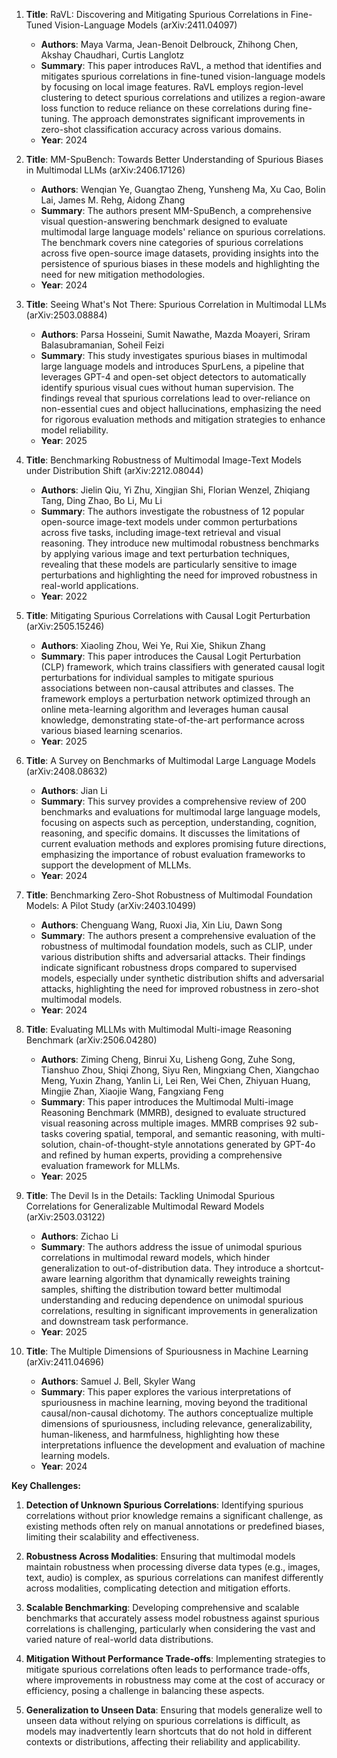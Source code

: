 1. **Title**: RaVL: Discovering and Mitigating Spurious Correlations in Fine-Tuned Vision-Language Models (arXiv:2411.04097)
   - **Authors**: Maya Varma, Jean-Benoit Delbrouck, Zhihong Chen, Akshay Chaudhari, Curtis Langlotz
   - **Summary**: This paper introduces RaVL, a method that identifies and mitigates spurious correlations in fine-tuned vision-language models by focusing on local image features. RaVL employs region-level clustering to detect spurious correlations and utilizes a region-aware loss function to reduce reliance on these correlations during fine-tuning. The approach demonstrates significant improvements in zero-shot classification accuracy across various domains.
   - **Year**: 2024

2. **Title**: MM-SpuBench: Towards Better Understanding of Spurious Biases in Multimodal LLMs (arXiv:2406.17126)
   - **Authors**: Wenqian Ye, Guangtao Zheng, Yunsheng Ma, Xu Cao, Bolin Lai, James M. Rehg, Aidong Zhang
   - **Summary**: The authors present MM-SpuBench, a comprehensive visual question-answering benchmark designed to evaluate multimodal large language models' reliance on spurious correlations. The benchmark covers nine categories of spurious correlations across five open-source image datasets, providing insights into the persistence of spurious biases in these models and highlighting the need for new mitigation methodologies.
   - **Year**: 2024

3. **Title**: Seeing What's Not There: Spurious Correlation in Multimodal LLMs (arXiv:2503.08884)
   - **Authors**: Parsa Hosseini, Sumit Nawathe, Mazda Moayeri, Sriram Balasubramanian, Soheil Feizi
   - **Summary**: This study investigates spurious biases in multimodal large language models and introduces SpurLens, a pipeline that leverages GPT-4 and open-set object detectors to automatically identify spurious visual cues without human supervision. The findings reveal that spurious correlations lead to over-reliance on non-essential cues and object hallucinations, emphasizing the need for rigorous evaluation methods and mitigation strategies to enhance model reliability.
   - **Year**: 2025

4. **Title**: Benchmarking Robustness of Multimodal Image-Text Models under Distribution Shift (arXiv:2212.08044)
   - **Authors**: Jielin Qiu, Yi Zhu, Xingjian Shi, Florian Wenzel, Zhiqiang Tang, Ding Zhao, Bo Li, Mu Li
   - **Summary**: The authors investigate the robustness of 12 popular open-source image-text models under common perturbations across five tasks, including image-text retrieval and visual reasoning. They introduce new multimodal robustness benchmarks by applying various image and text perturbation techniques, revealing that these models are particularly sensitive to image perturbations and highlighting the need for improved robustness in real-world applications.
   - **Year**: 2022

5. **Title**: Mitigating Spurious Correlations with Causal Logit Perturbation (arXiv:2505.15246)
   - **Authors**: Xiaoling Zhou, Wei Ye, Rui Xie, Shikun Zhang
   - **Summary**: This paper introduces the Causal Logit Perturbation (CLP) framework, which trains classifiers with generated causal logit perturbations for individual samples to mitigate spurious associations between non-causal attributes and classes. The framework employs a perturbation network optimized through an online meta-learning algorithm and leverages human causal knowledge, demonstrating state-of-the-art performance across various biased learning scenarios.
   - **Year**: 2025

6. **Title**: A Survey on Benchmarks of Multimodal Large Language Models (arXiv:2408.08632)
   - **Authors**: Jian Li
   - **Summary**: This survey provides a comprehensive review of 200 benchmarks and evaluations for multimodal large language models, focusing on aspects such as perception, understanding, cognition, reasoning, and specific domains. It discusses the limitations of current evaluation methods and explores promising future directions, emphasizing the importance of robust evaluation frameworks to support the development of MLLMs.
   - **Year**: 2024

7. **Title**: Benchmarking Zero-Shot Robustness of Multimodal Foundation Models: A Pilot Study (arXiv:2403.10499)
   - **Authors**: Chenguang Wang, Ruoxi Jia, Xin Liu, Dawn Song
   - **Summary**: The authors present a comprehensive evaluation of the robustness of multimodal foundation models, such as CLIP, under various distribution shifts and adversarial attacks. Their findings indicate significant robustness drops compared to supervised models, especially under synthetic distribution shifts and adversarial attacks, highlighting the need for improved robustness in zero-shot multimodal models.
   - **Year**: 2024

8. **Title**: Evaluating MLLMs with Multimodal Multi-image Reasoning Benchmark (arXiv:2506.04280)
   - **Authors**: Ziming Cheng, Binrui Xu, Lisheng Gong, Zuhe Song, Tianshuo Zhou, Shiqi Zhong, Siyu Ren, Mingxiang Chen, Xiangchao Meng, Yuxin Zhang, Yanlin Li, Lei Ren, Wei Chen, Zhiyuan Huang, Mingjie Zhan, Xiaojie Wang, Fangxiang Feng
   - **Summary**: This paper introduces the Multimodal Multi-image Reasoning Benchmark (MMRB), designed to evaluate structured visual reasoning across multiple images. MMRB comprises 92 sub-tasks covering spatial, temporal, and semantic reasoning, with multi-solution, chain-of-thought-style annotations generated by GPT-4o and refined by human experts, providing a comprehensive evaluation framework for MLLMs.
   - **Year**: 2025

9. **Title**: The Devil Is in the Details: Tackling Unimodal Spurious Correlations for Generalizable Multimodal Reward Models (arXiv:2503.03122)
   - **Authors**: Zichao Li
   - **Summary**: The authors address the issue of unimodal spurious correlations in multimodal reward models, which hinder generalization to out-of-distribution data. They introduce a shortcut-aware learning algorithm that dynamically reweights training samples, shifting the distribution toward better multimodal understanding and reducing dependence on unimodal spurious correlations, resulting in significant improvements in generalization and downstream task performance.
   - **Year**: 2025

10. **Title**: The Multiple Dimensions of Spuriousness in Machine Learning (arXiv:2411.04696)
    - **Authors**: Samuel J. Bell, Skyler Wang
    - **Summary**: This paper explores the various interpretations of spuriousness in machine learning, moving beyond the traditional causal/non-causal dichotomy. The authors conceptualize multiple dimensions of spuriousness, including relevance, generalizability, human-likeness, and harmfulness, highlighting how these interpretations influence the development and evaluation of machine learning models.
    - **Year**: 2024

**Key Challenges:**

1. **Detection of Unknown Spurious Correlations**: Identifying spurious correlations without prior knowledge remains a significant challenge, as existing methods often rely on manual annotations or predefined biases, limiting their scalability and effectiveness.

2. **Robustness Across Modalities**: Ensuring that multimodal models maintain robustness when processing diverse data types (e.g., images, text, audio) is complex, as spurious correlations can manifest differently across modalities, complicating detection and mitigation efforts.

3. **Scalable Benchmarking**: Developing comprehensive and scalable benchmarks that accurately assess model robustness against spurious correlations is challenging, particularly when considering the vast and varied nature of real-world data distributions.

4. **Mitigation Without Performance Trade-offs**: Implementing strategies to mitigate spurious correlations often leads to performance trade-offs, where improvements in robustness may come at the cost of accuracy or efficiency, posing a challenge in balancing these aspects.

5. **Generalization to Unseen Data**: Ensuring that models generalize well to unseen data without relying on spurious correlations is difficult, as models may inadvertently learn shortcuts that do not hold in different contexts or distributions, affecting their reliability and applicability. 